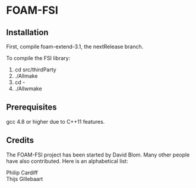 FOAM-FSI
========

Installation
-----------

First, compile foam-extend-3.1, the nextRelease branch.

To compile the FSI library:

1. cd src/thirdParty
2. ./Allmake
3. cd -
4. ./Allwmake

Prerequisites
-----------

gcc 4.8 or higher due to C++11 features.

Credits
-----------

The FOAM-FSI project has been started by David Blom. Many other people have also contributed. Here is an alphabetical list:

Philip Cardiff  
Thijs Gillebaart
